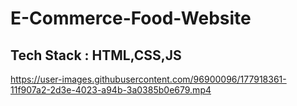 # E-Commerce-Food-Website
## Tech Stack : HTML,CSS,JS




https://user-images.githubusercontent.com/96900096/177918361-11f907a2-2d3e-4023-a94b-3a0385b0e679.mp4

